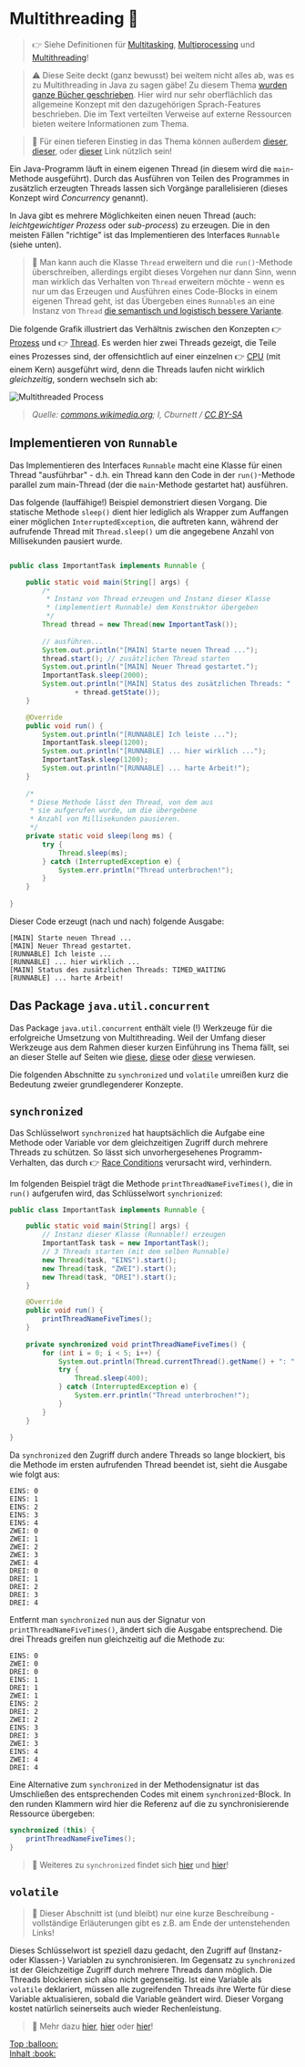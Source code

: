 # Multithreading :thread: 

> :point_right: Siehe Definitionen für [Multitasking](../Coding-Lingo.md#multitasking), [Multiprocessing](../Coding-Lingo.md#multiprocessing) und [Multithreading](../Coding-Lingo.md#multithreading)!

> :warning: Diese Seite deckt (ganz bewusst) bei weitem nicht alles ab, was es zu Multithreading in Java zu sagen gäbe! Zu diesem Thema [wurden ganze Bücher geschrieben](http://jcip.net/). Hier wird nur sehr oberflächlich das allgemeine Konzept mit den dazugehörigen Sprach-Features beschrieben. Die im Text verteilten Verweise auf externe Ressourcen bieten weitere Informationen zum Thema.

> :link: Für einen tieferen Einstieg in das Thema können außerdem [dieser](https://docs.oracle.com/javase/tutorial/essential/concurrency/procthread.html), [dieser](https://www.vogella.com/tutorials/JavaConcurrency/article.html), oder [dieser](https://www.callicoder.com/java-multithreading-thread-and-runnable-tutorial/) Link nützlich sein!

Ein Java-Programm läuft in einem eigenen Thread (in diesem wird die `main`-Methode ausgeführt). Durch das Ausführen von Teilen des Programmes in zusätzlich erzeugten Threads lassen sich Vorgänge parallelisieren (dieses Konzept wird _Concurrency_ genannt).

In Java gibt es mehrere Möglichkeiten einen neuen Thread (auch: _leichtgewichtiger Prozess_ oder _sub-process_) zu erzeugen. Die in den meisten Fällen "richtige" ist das Implementieren des Interfaces `Runnable` (siehe unten).

> :speech_balloon: Man kann auch die Klasse `Thread` erweitern und die `run()`-Methode überschreiben, allerdings ergibt dieses Vorgehen nur dann Sinn, wenn man wirklich das Verhalten von `Thread` erweitern möchte - wenn es nur um das Erzeugen und Ausführen eines Code-Blocks in einem eigenen Thread geht, ist das Übergeben eines `Runnable`s an eine Instanz von `Thread` [die semantisch und logistisch bessere Variante](https://stackoverflow.com/questions/541487/implements-runnable-vs-extends-thread-in-java).

Die folgende Grafik illustriert das Verhältnis zwischen den Konzepten :point_right: [Prozess](../Glossar.md#prozess) und :point_right: [Thread](../Glossar.md#thread). Es werden hier zwei Threads gezeigt, die Teile eines Prozesses sind, der offensichtlich auf einer einzelnen :point_right: [CPU](../Glossar.md#cpu) (mit einem Kern) ausgeführt wird, denn die Threads laufen nicht wirklich _gleichzeitig_, sondern wechseln sich ab:

![Multithreaded Process](../assets/images/Multithreaded_process.png)
> _Quelle: [commons.wikimedia.org](https://commons.wikimedia.org/wiki/File:Multithreaded_process.svg); I, Cburnett / [CC BY-SA](http://creativecommons.org/licenses/by-sa/3.0/)_


## Implementieren von `Runnable`

Das Implementieren des Interfaces `Runnable` macht eine Klasse für einen Thread "ausführbar" - d.h. ein Thread kann den Code in der `run()`-Methode parallel zum main-Thread (der die `main`-Methode gestartet hat) ausführen.

Das folgende (lauffähige!) Beispiel demonstriert diesen Vorgang. Die statische Methode `sleep()` dient hier lediglich als Wrapper zum Auffangen einer möglichen `InterruptedException`, die auftreten kann, während der aufrufende Thread mit `Thread.sleep()` um die angegebene Anzahl von Millisekunden pausiert wurde.

```java

public class ImportantTask implements Runnable {

	public static void main(String[] args) {
		/*
		 * Instanz von Thread erzeugen und Instanz dieser Klasse
		 * (implementiert Runnable) dem Konstruktor übergeben
		 */
		Thread thread = new Thread(new ImportantTask());
		
		// ausführen...
		System.out.println("[MAIN] Starte neuen Thread ...");
		thread.start(); // zusätzlichen Thread starten
		System.out.println("[MAIN] Neuer Thread gestartet.");
		ImportantTask.sleep(2000);
		System.out.println("[MAIN] Status des zusätzlichen Threads: "
				+ thread.getState());
	}

	@Override
	public void run() {
		System.out.println("[RUNNABLE] Ich leiste ...");
		ImportantTask.sleep(1200);
		System.out.println("[RUNNABLE] ... hier wirklich ...");
		ImportantTask.sleep(1200);
		System.out.println("[RUNNABLE] ... harte Arbeit!");
	}
	
	/*
	 * Diese Methode lässt den Thread, von dem aus
	 * sie aufgerufen wurde, um die übergebene
	 * Anzahl von Millisekunden pausieren. 
	 */
	private static void sleep(long ms) {
		try {
			Thread.sleep(ms);
		} catch (InterruptedException e) {
			System.err.println("Thread unterbrochen!");
		}
	}
	
}
```

Dieser Code erzeugt (nach und nach) folgende Ausgabe:

```
[MAIN] Starte neuen Thread ...
[MAIN] Neuer Thread gestartet.
[RUNNABLE] Ich leiste ...
[RUNNABLE] ... hier wirklich ...
[MAIN] Status des zusätzlichen Threads: TIMED_WAITING
[RUNNABLE] ... harte Arbeit!
```


## Das Package `java.util.concurrent`

Das Package `java.util.concurrent` enthält viele (!) Werkzeuge für die erfolgreiche Umsetzung von Multithreading. Weil der Umfang dieser Werkzeuge aus dem Rahmen dieser kurzen Einführung ins Thema fällt, sei an dieser Stelle auf Seiten wie [diese](https://www.baeldung.com/java-util-concurrent), [diese](http://tutorials.jenkov.com/java-util-concurrent/index.html) oder [diese](https://www.vogella.com/tutorials/JavaConcurrency/article.html) verwiesen.


Die folgenden Abschnitte zu `synchronized` und `volatile` umreißen kurz die Bedeutung zweier grundlegenderer Konzepte.


## `synchronized`

Das Schlüsselwort `synchronized` hat hauptsächlich die Aufgabe eine Methode oder Variable vor dem gleichzeitigen Zugriff durch mehrere Threads zu schützen. So lässt sich unvorhergesehenes Programm-Verhalten, das durch :point_right: [Race Conditions](../Coding-Lingo.md#race-condition) verursacht wird, verhindern.

Im folgenden Beispiel trägt die Methode `printThreadNameFiveTimes()`, die in `run()` aufgerufen wird, das Schlüsselwort `synchrionized`:

```java
public class ImportantTask implements Runnable {

	public static void main(String[] args) {
		// Instanz dieser Klasse (Runnable!) erzeugen
		ImportantTask task = new ImportantTask();
		// 3 Threads starten (mit dem selben Runnable)
		new Thread(task, "EINS").start();
		new Thread(task, "ZWEI").start();
		new Thread(task, "DREI").start();
	}

	@Override
	public void run() {
		printThreadNameFiveTimes();
	}
	
	private synchronized void printThreadNameFiveTimes() {
		for (int i = 0; i < 5; i++) {
			System.out.println(Thread.currentThread().getName() + ": " + i);
			try {
				Thread.sleep(400);
			} catch (InterruptedException e) {
				System.err.println("Thread unterbrochen!");
			}
		}
	}
	
}
```

Da `synchronized` den Zugriff durch andere Threads so lange blockiert, bis die Methode im ersten aufrufenden Thread beendet ist, sieht die Ausgabe wie folgt aus:

```
EINS: 0
EINS: 1
EINS: 2
EINS: 3
EINS: 4
ZWEI: 0
ZWEI: 1
ZWEI: 2
ZWEI: 3
ZWEI: 4
DREI: 0
DREI: 1
DREI: 2
DREI: 3
DREI: 4
```

Entfernt man `synchronized` nun aus der Signatur von `printThreadNameFiveTimes()`, ändert sich die Ausgabe entsprechend. Die drei Threads greifen nun gleichzeitig auf die Methode zu:

```
EINS: 0
ZWEI: 0
DREI: 0
EINS: 1
DREI: 1
ZWEI: 1
EINS: 2
DREI: 2
ZWEI: 2
EINS: 3
DREI: 3
ZWEI: 3
EINS: 4
ZWEI: 4
DREI: 4
```

Eine Alternative zum `synchronized` in der Methodensignatur ist das Umschließen des entsprechenden Codes mit einem `synchronized`-Block. In den runden Klammern wird hier die Referenz auf die zu synchronisierende Ressource übergeben:

```java
synchronized (this) {
    printThreadNameFiveTimes();	
}
```

> :link: Weiteres zu `synchronized` findet sich [hier](https://docs.oracle.com/javase/tutorial/essential/concurrency/sync.html) und [hier](http://tutorials.jenkov.com/java-concurrency/synchronized.html)!


## `volatile`

> :speech_balloon: Dieser Abschnitt ist (und bleibt) nur eine kurze Beschreibung - vollständige Erläuterungen gibt es z.B. am Ende der untenstehenden Links!

Dieses Schlüsselwort ist speziell dazu gedacht, den Zugriff auf (Instanz- oder Klassen-) Variablen zu synchronisieren. Im Gegensatz zu `synchronized` ist der Gleichzeitige Zugriff durch mehrere Threads dann möglich. Die Threads blockieren sich also nicht gegenseitig. Ist eine Variable als `volatile` deklariert, müssen alle zugreifenden Threads ihre Werte für diese Variable aktualisieren, sobald die Variable geändert wird. Dieser Vorgang kostet natürlich seinerseits auch wieder Rechenleistung.

> :link: Mehr dazu [hier](https://www.baeldung.com/java-volatile), [hier](http://tutorials.jenkov.com/java-concurrency/volatile.html) oder [hier](https://stackoverflow.com/questions/106591/what-is-the-volatile-keyword-useful-for)!




<!-- Dieses HTML-Snippet sollte am Ende jeder Seite stehen! -->
<div class="top-link">
    <a href="#" title="Zum Anfang scrollen!">Top :balloon:</a>
    <br/>
    <a href="https://dh-cologne.github.io/java-wegweiser#inhalt-book" title="Zurück zur Übersicht!">Inhalt :book:</a>
</div>